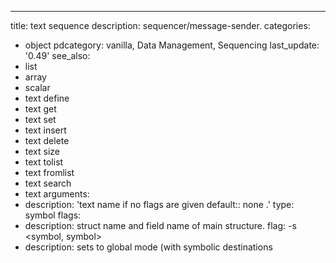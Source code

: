 ---
title: text sequence
description: sequencer/message-sender.
categories:
- object
pdcategory: vanilla, Data Management, Sequencing
last_update: '0.49'
see_also:
- list
- array
- scalar
- text define
- text get
- text set
- text insert
- text delete
- text size
- text tolist
- text fromlist
- text search
- text
arguments:
- description: 'text name if no flags are given 
  default:: none
.'
  type: symbol
flags:
- description: struct name and field name of main structure.
  flag: -s <symbol, symbol>
- description: sets to global mode (with symbolic destinations
